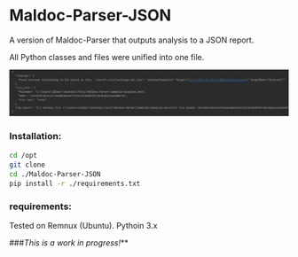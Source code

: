 # Maldoc-Parser-JSON
A version of Maldoc-Parser that outputs analysis to a JSON report.

All Python classes and files were unified into one file.

<img src="./images/json_ext_reference.png" alt="" width="1500">



### Installation:
```bash
cd /opt
git clone 
cd ./Maldoc-Parser-JSON
pip install -r ./requirements.txt

```

### requirements:
Tested on Remnux (Ubuntu).
Pythoin 3.x


###*This is a work in progress!***
